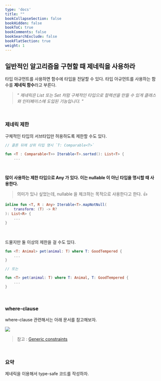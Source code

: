 ```yaml
---
type: 'docs'
title: ""
bookCollapseSection: false
bookHidden: false
bookToC: true
bookComments: false
bookSearchExclude: false
bookFlatSection: true
weight: 1
---
```


## 일반적인 알고리즘을 구현할 때 제네릭을 사용하라

타입 아규먼트를 사용하면 함수에 타입을 전달할 수 있다. 타입 아규먼트를 사용하는 함수를 **제네릭 함수**라고 부른다.

> *" 제네릭은 List<String> 또는 Set<User> 처럼 구체적인 타입으로 컬렉션을 만들 수 있게 클래스와 인터페이스에 도입된 기능입니다. "*

<br>

### 제네릭 제한

구체적인 타입의 서브타입만 허용하도록 제한할 수도 있다. 

```kotlin
// 콜론 뒤에 상위 타입 명시 `T: Comparable<T>`

fun <T : Comparable<T>> Iterable<T>.sorted(): List<T> {
    ...
```

<br>

**많이 사용하는 제한 타입으로 Any 가 있다. 이는 nullable 이 아닌 타입을 명시할 때 사용한다.**

> 의미가 있나 싶었는데, nullable 을 체크하는 목적으로 사용한다고 한다. :thumbsup:

```kotlin
inline fun <T, R : Any> Iterable<T>.mapNotNull(
    transform: (T) -> R?
): List<R> {
    ...
}
```

<br>

드물지만 둘 이상의 제한을 걸 수도 있다.

```kotlin
fun <T: Animal> pet(animal: T) where T: GoodTempered {
    ...
}

// 또는 

fun <T> pet(animal: T) where T: Animal, T: GoodTempered {
    ...
}
```

<br>

### where-clause 

where-clause 관련해서는 아래 문서를 참고해보자.

![](/images/아이템%2022.%20일반적인%20알고리즘을%20구현할%20때%20제네릭을%20사용하라_50.png)

> 참고 : [Generic constraints](https://kotlinlang.org/docs/generics.html#generic-constraints)

<br>

### 요약

제네릭을 이용해서 type-safe 코드를 작성하자.